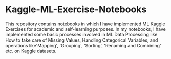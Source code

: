 # Kaggle-ML-Exercise-Notebooks
This repository contains notebooks in which I have implemented ML Kaggle Exercises for academic and self-learning purposes. In my notebooks, I have implemented some basic processes involved in ML Data Processing like How to take care of Missing Values, Handling Categorical Variables, and operations like'Mapping', 'Grouping', 'Sorting',  'Renaming and Combining' etc. on Kaggle datasets. 
